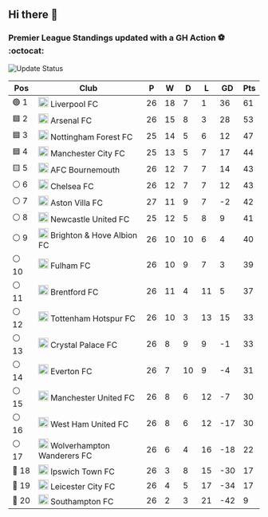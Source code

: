 ## Hi there 👋

<!--
**andregribeiro/andregribeiro** is a ✨ _special_ ✨ repository because its `README.md` (this file) appears on your GitHub profile.

Here are some ideas to get you started:

- 🔭 I’m currently working on ...
- 🌱 I’m currently learning ...
- 👯 I’m looking to collaborate on ...
- 🤔 I’m looking for help with ...
- 💬 Ask me about ...
- 📫 How to reach me: ...
- 😄 Pronouns: ...
- ⚡ Fun fact: ...
-->
### Premier League Standings updated with a GH Action ⚽ :octocat:
![Update Status](https://github.com/andregribeiro/andregribeiro/workflows/Update%20Premier%20League%20Standings/badge.svg)

<!-- STANDINGS:START -->
<div align="right">

| Pos |  Club  | P | W | D | L | GD | Pts |
|-----|------|----|---|---|---|----|----|
|  🟢 1 | <img src="https://crests.football-data.org/64.png" alt="Liverpool FC" width="20" height="20"> Liverpool FC | 26 | 18 | 7 | 1 | 36 | 61 |
|  🟦 2 | <img src="https://crests.football-data.org/57.png" alt="Arsenal FC" width="20" height="20"> Arsenal FC | 26 | 15 | 8 | 3 | 28 | 53 |
|  🟦 3 | <img src="https://crests.football-data.org/351.png" alt="Nottingham Forest FC" width="20" height="20"> Nottingham Forest FC | 25 | 14 | 5 | 6 | 12 | 47 |
|  🟦 4 | <img src="https://crests.football-data.org/65.png" alt="Manchester City FC" width="20" height="20"> Manchester City FC | 25 | 13 | 5 | 7 | 17 | 44 |
|  🟨 5 | <img src="https://crests.football-data.org/bournemouth.png" alt="AFC Bournemouth" width="20" height="20"> AFC Bournemouth | 26 | 12 | 7 | 7 | 14 | 43 |
|  ⚪ 6 | <img src="https://crests.football-data.org/61.png" alt="Chelsea FC" width="20" height="20"> Chelsea FC | 26 | 12 | 7 | 7 | 12 | 43 |
|  ⚪ 7 | <img src="https://crests.football-data.org/58.png" alt="Aston Villa FC" width="20" height="20"> Aston Villa FC | 27 | 11 | 9 | 7 | -2 | 42 |
|  ⚪ 8 | <img src="https://crests.football-data.org/67.png" alt="Newcastle United FC" width="20" height="20"> Newcastle United FC | 25 | 12 | 5 | 8 | 9 | 41 |
|  ⚪ 9 | <img src="https://crests.football-data.org/397.png" alt="Brighton & Hove Albion FC" width="20" height="20"> Brighton & Hove Albion FC | 26 | 10 | 10 | 6 | 4 | 40 |
|  ⚪ 10 | <img src="https://crests.football-data.org/63.png" alt="Fulham FC" width="20" height="20"> Fulham FC | 26 | 10 | 9 | 7 | 3 | 39 |
|  ⚪ 11 | <img src="https://crests.football-data.org/402.png" alt="Brentford FC" width="20" height="20"> Brentford FC | 26 | 11 | 4 | 11 | 5 | 37 |
|  ⚪ 12 | <img src="https://crests.football-data.org/73.png" alt="Tottenham Hotspur FC" width="20" height="20"> Tottenham Hotspur FC | 26 | 10 | 3 | 13 | 15 | 33 |
|  ⚪ 13 | <img src="https://crests.football-data.org/354.png" alt="Crystal Palace FC" width="20" height="20"> Crystal Palace FC | 26 | 8 | 9 | 9 | -1 | 33 |
|  ⚪ 14 | <img src="https://crests.football-data.org/62.png" alt="Everton FC" width="20" height="20"> Everton FC | 26 | 7 | 10 | 9 | -4 | 31 |
|  ⚪ 15 | <img src="https://crests.football-data.org/66.png" alt="Manchester United FC" width="20" height="20"> Manchester United FC | 26 | 8 | 6 | 12 | -7 | 30 |
|  ⚪ 16 | <img src="https://crests.football-data.org/563.png" alt="West Ham United FC" width="20" height="20"> West Ham United FC | 26 | 8 | 6 | 12 | -17 | 30 |
|  ⚪ 17 | <img src="https://crests.football-data.org/76.png" alt="Wolverhampton Wanderers FC" width="20" height="20"> Wolverhampton Wanderers FC | 26 | 6 | 4 | 16 | -18 | 22 |
|  🔴 18 | <img src="https://crests.football-data.org/349.png" alt="Ipswich Town FC" width="20" height="20"> Ipswich Town FC | 26 | 3 | 8 | 15 | -30 | 17 |
|  🔴 19 | <img src="https://crests.football-data.org/338.png" alt="Leicester City FC" width="20" height="20"> Leicester City FC | 26 | 4 | 5 | 17 | -34 | 17 |
|  🔴 20 | <img src="https://crests.football-data.org/340.png" alt="Southampton FC" width="20" height="20"> Southampton FC | 26 | 2 | 3 | 21 | -42 | 9 |

</div>
<!-- STANDINGS:END -->
